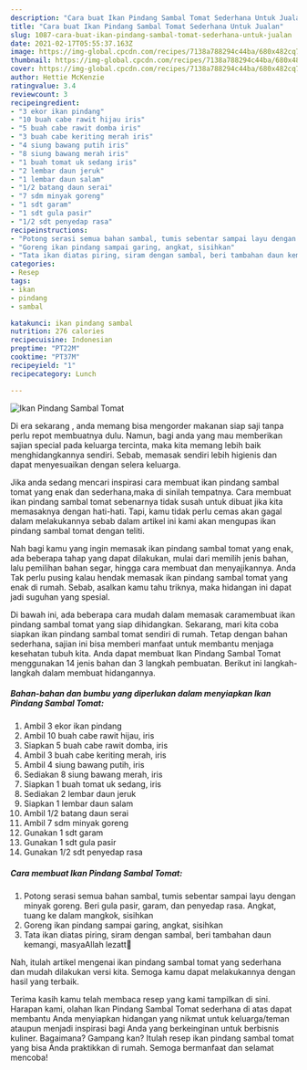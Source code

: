 ```yaml
---
description: "Cara buat Ikan Pindang Sambal Tomat Sederhana Untuk Jualan"
title: "Cara buat Ikan Pindang Sambal Tomat Sederhana Untuk Jualan"
slug: 1087-cara-buat-ikan-pindang-sambal-tomat-sederhana-untuk-jualan
date: 2021-02-17T05:55:37.163Z
image: https://img-global.cpcdn.com/recipes/7138a788294c44ba/680x482cq70/ikan-pindang-sambal-tomat-foto-resep-utama.jpg
thumbnail: https://img-global.cpcdn.com/recipes/7138a788294c44ba/680x482cq70/ikan-pindang-sambal-tomat-foto-resep-utama.jpg
cover: https://img-global.cpcdn.com/recipes/7138a788294c44ba/680x482cq70/ikan-pindang-sambal-tomat-foto-resep-utama.jpg
author: Hettie McKenzie
ratingvalue: 3.4
reviewcount: 3
recipeingredient:
- "3 ekor ikan pindang"
- "10 buah cabe rawit hijau iris"
- "5 buah cabe rawit domba iris"
- "3 buah cabe keriting merah iris"
- "4 siung bawang putih iris"
- "8 siung bawang merah iris"
- "1 buah tomat uk sedang iris"
- "2 lembar daun jeruk"
- "1 lembar daun salam"
- "1/2 batang daun serai"
- "7 sdm minyak goreng"
- "1 sdt garam"
- "1 sdt gula pasir"
- "1/2 sdt penyedap rasa"
recipeinstructions:
- "Potong serasi semua bahan sambal, tumis sebentar sampai layu dengan minyak goreng. Beri gula pasir, garam, dan penyedap rasa. Angkat, tuang ke dalam mangkok, sisihkan"
- "Goreng ikan pindang sampai garing, angkat, sisihkan"
- "Tata ikan diatas piring, siram dengan sambal, beri tambahan daun kemangi, masyaAllah lezatt🤤"
categories:
- Resep
tags:
- ikan
- pindang
- sambal

katakunci: ikan pindang sambal 
nutrition: 276 calories
recipecuisine: Indonesian
preptime: "PT22M"
cooktime: "PT37M"
recipeyield: "1"
recipecategory: Lunch

---
```



![Ikan Pindang Sambal Tomat](https://img-global.cpcdn.com/recipes/7138a788294c44ba/680x482cq70/ikan-pindang-sambal-tomat-foto-resep-utama.jpg)

Di era  sekarang , anda memang bisa mengorder makanan siap saji tanpa perlu repot membuatnya dulu. Namun, bagi anda yang mau memberikan sajian special pada keluarga tercinta, maka kita memang lebih baik menghidangkannya sendiri. Sebab, memasak sendiri lebih higienis dan dapat menyesuaikan dengan selera keluarga.

Jika anda sedang mencari inspirasi cara membuat ikan pindang sambal tomat yang enak dan sederhana,maka di sinilah tempatnya. Cara membuat ikan pindang sambal tomat  sebenarnya tidak susah untuk dibuat jika kita memasaknya dengan hati-hati. Tapi, kamu tidak perlu cemas akan gagal dalam melakukannya 
sebab dalam artikel ini kami akan mengupas ikan pindang sambal tomat dengan teliti.  



Nah bagi kamu yang ingin memasak ikan pindang sambal tomat yang enak, ada beberapa tahap yang dapat dilakukan, mulai dari memilih jenis bahan, lalu pemilihan bahan segar, hingga cara membuat dan menyajikannya. Anda Tak perlu pusing kalau hendak memasak ikan pindang sambal tomat yang enak di rumah. Sebab, asalkan kamu  tahu triknya, maka hidangan ini dapat jadi suguhan yang spesial.

Di bawah ini, ada beberapa cara mudah dalam memasak caramembuat ikan pindang sambal tomat yang siap dihidangkan. Sekarang, mari kita coba siapkan ikan pindang sambal tomat sendiri di rumah. Tetap dengan bahan sederhana, sajian ini bisa memberi manfaat untuk membantu menjaga kesehatan tubuh kita. Anda dapat membuat Ikan Pindang Sambal Tomat menggunakan 14 jenis bahan dan 3 langkah pembuatan. Berikut ini langkah-langkah dalam membuat hidangannya.

<!--inarticleads1-->

##### Bahan-bahan dan bumbu yang diperlukan dalam menyiapkan Ikan Pindang Sambal Tomat:

1. Ambil 3 ekor ikan pindang
1. Ambil 10 buah cabe rawit hijau, iris
1. Siapkan 5 buah cabe rawit domba, iris
1. Ambil 3 buah cabe keriting merah, iris
1. Ambil 4 siung bawang putih, iris
1. Sediakan 8 siung bawang merah, iris
1. Siapkan 1 buah tomat uk sedang, iris
1. Sediakan 2 lembar daun jeruk
1. Siapkan 1 lembar daun salam
1. Ambil 1/2 batang daun serai
1. Ambil 7 sdm minyak goreng
1. Gunakan 1 sdt garam
1. Gunakan 1 sdt gula pasir
1. Gunakan 1/2 sdt penyedap rasa




<!--inarticleads2-->

##### Cara membuat Ikan Pindang Sambal Tomat:

1. Potong serasi semua bahan sambal, tumis sebentar sampai layu dengan minyak goreng. Beri gula pasir, garam, dan penyedap rasa. Angkat, tuang ke dalam mangkok, sisihkan
1. Goreng ikan pindang sampai garing, angkat, sisihkan
1. Tata ikan diatas piring, siram dengan sambal, beri tambahan daun kemangi, masyaAllah lezatt🤤




Nah, itulah artikel mengenai  ikan pindang sambal tomat  yang sederhana dan mudah dilakukan versi kita. Semoga kamu dapat melakukannya dengan hasil yang terbaik. 

Terima kasih kamu telah membaca resep yang kami tampilkan di sini. Harapan kami, olahan  Ikan Pindang Sambal Tomat sederhana di atas dapat membantu Anda menyiapkan hidangan yang nikmat untuk keluarga/teman ataupun menjadi inspirasi bagi Anda yang berkeinginan untuk berbisnis kuliner. Bagaimana? Gampang kan? Itulah resep ikan pindang sambal tomat yang bisa Anda praktikkan di rumah. Semoga bermanfaat dan selamat mencoba!

